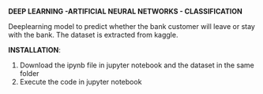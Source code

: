 <b> DEEP LEARNING -ARTIFICIAL NEURAL NETWORKS - CLASSIFICATION </b>

 Deeplearning model to predict whether the bank customer will leave or stay with the bank. The dataset is extracted from kaggle.

<b>INSTALLATION</b>:

 1. Download the ipynb file in jupyter notebook and the dataset in the same folder
 2. Execute the code in jupyter notebook
